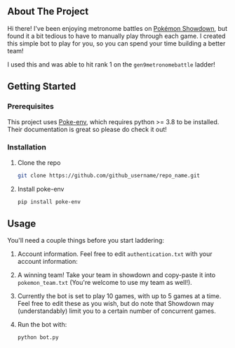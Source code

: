 <!-- ABOUT THE PROJECT -->

## About The Project

Hi there! I've been enjoying metronome battles on [Pokémon Showdown](https://play.pokemonshowdown.com/), but found it a bit tedious to have to manually play through each game.
I created this simple bot to play for you, so you can spend your time building a better team!

I used this and was able to hit rank 1 on the `gen9metronomebattle` ladder!

<!-- GETTING STARTED -->

## Getting Started

### Prerequisites

This project uses [Poke-env](https://poke-env.readthedocs.io/en/latest/), which requires python >= 3.8 to be installed. Their documentation is great so please do check it out!

### Installation

1. Clone the repo
   ```sh
   git clone https://github.com/github_username/repo_name.git
   ```
2. Install poke-env
   ```sh
   pip install poke-env
   ```

<!-- USAGE EXAMPLES -->

## Usage

You'll need a couple things before you start laddering:

1. Account information. Feel free to edit `authentication.txt` with your account information:

2. A winning team! Take your team in showdown and copy-paste it into `pokemon_team.txt` (You're welcome to use my team as well!).

3. Currently the bot is set to play 10 games, with up to 5 games at a time. Feel free to edit these as you wish, but do note that Showdown may (understandably) limit you to a certain number of concurrent games.

4. Run the bot with:
   ```sh
   python bot.py
   ```
